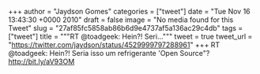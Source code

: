 
+++
author = "Jaydson Gomes"
categories = ["tweet"]
date = "Tue Nov 16 13:43:30 +0000 2010"
draft = false
image = "No media found for this Tweet"
slug = "27af85fc5858ab86b6d9e4737af5a136ac29c4db"
tags = ["tweet"]
title = """RT @toadgeek: Hein?! Seri..."""
tweet = true
tweet_url = "https://twitter.com/jaydson/status/4529999797288961"
+++
RT @toadgeek: Hein?! Seria isso um refrigerante 'Open Source"? http://bit.ly/aV93OM

